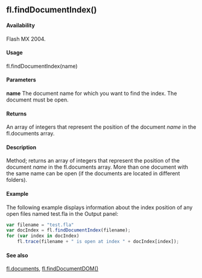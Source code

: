 ## fl.findDocumentIndex()

#### Availability

Flash MX 2004.

#### Usage

fl.findDocumentIndex(name)

#### Parameters

**name** The document name for which you want to find the index. The document must be open.

#### Returns

An array of integers that represent the position of the document *name* in the fl.documents array.

#### Description

Method; returns an array of integers that represent the position of the document *name* in the fl.documents array. More than one document with the same name can be open (if the documents are located in different folders).

#### Example

The following example displays information about the index position of any open files named test.fla in the Output panel:

```javascript
var filename = "test.fla"
var docIndex = fl.findDocumentIndex(filename);
for (var index in docIndex)
    fl.trace(filename + " is open at index " + docIndex[index]); 
```

#### See also

[fl.documents](../flash_object_(fl)/fl20.md), [fl.findDocumentDOM()](../flash_object_(fl)/fl25.md)
